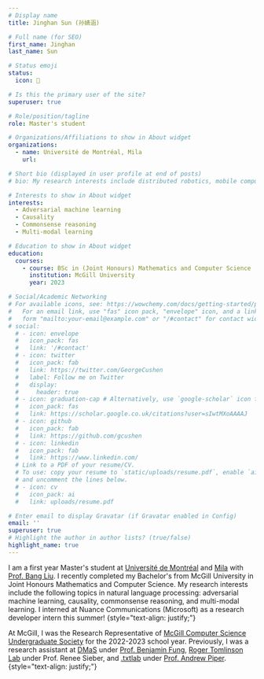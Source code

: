 ```yaml
---
# Display name
title: Jinghan Sun (孙婧涵)

# Full name (for SEO)
first_name: Jinghan
last_name: Sun

# Status emoji
status:
  icon: 🧸

# Is this the primary user of the site?
superuser: true

# Role/position/tagline
role: Master's student

# Organizations/Affiliations to show in About widget
organizations:
  - name: Université de Montréal, Mila
    url: 

# Short bio (displayed in user profile at end of posts)
# bio: My research interests include distributed robotics, mobile computing and programmable matter.

# Interests to show in About widget
interests:
  - Adversarial machine learning
  - Causality
  - Commonsense reasoning
  - Multi-modal learning

# Education to show in About widget
education:
  courses:
    - course: BSc in (Joint Honours) Mathematics and Computer Science
      institution: McGill University
      year: 2023

# Social/Academic Networking
# For available icons, see: https://wowchemy.com/docs/getting-started/page-builder/#icons
#   For an email link, use "fas" icon pack, "envelope" icon, and a link in the
#   form "mailto:your-email@example.com" or "/#contact" for contact widget.
# social: 
  # - icon: envelope
  #   icon_pack: fas
  #   link: '/#contact'
  # - icon: twitter
  #   icon_pack: fab
  #   link: https://twitter.com/GeorgeCushen
  #   label: Follow me on Twitter
  #   display:
  #     header: true
  # - icon: graduation-cap # Alternatively, use `google-scholar` icon from `ai` icon pack
  #   icon_pack: fas
  #   link: https://scholar.google.co.uk/citations?user=sIwtMXoAAAAJ
  # - icon: github
  #   icon_pack: fab
  #   link: https://github.com/gcushen
  # - icon: linkedin
  #   icon_pack: fab
  #   link: https://www.linkedin.com/
  # Link to a PDF of your resume/CV.
  # To use: copy your resume to `static/uploads/resume.pdf`, enable `ai` icons in `params.yaml`,
  # and uncomment the lines below.
  # - icon: cv
  #   icon_pack: ai
  #   link: uploads/resume.pdf

# Enter email to display Gravatar (if Gravatar enabled in Config)
email: ''
superuser: true
# Highlight the author in author lists? (true/false)
highlight_name: true
---
```


I am a first year Master's student at [Université de Montréal](https://diro.umontreal.ca/english/home/) and [Mila](https://mila.quebec/en/) with [Prof. Bang Liu](http://www-labs.iro.umontreal.ca/~liubang/index.html). I recently completed my Bachelor's from McGill University in Joint Honours Mathematics and Computer Science. My research interests include the following topics in natural language processing: adversarial machine learning, causality, commonsense reasoning, and multi-modal learning. I interned at Nuance Communications (Microsoft) as a research developer intern this summer!
{style="text-align: justify;"}

At McGill, I was the Research Representative of [McGill Computer Science Undergraduate Society](https://mcgill-csus.ca/) for the 2022-2023 school year. Previously, I was a research assistant at [DMaS](https://dmas.lab.mcgill.ca/index.html) under [Prof. Benjamin Fung](https://dmas.lab.mcgill.ca/fung/index.htm), [Roger Tomlinson Lab](https://tomlinson.lab.mcgill.ca/) under Prof. Renee Sieber, and [.txtlab](https://txtlab.org/) under [Prof. Andrew Piper](https://piperlab.mcgill.ca/).
{style="text-align: justify;"}
